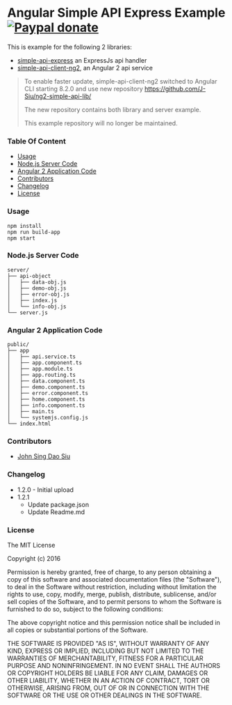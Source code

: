 # Angular Simple API Express Example [![Paypal donate](https://www.paypalobjects.com/en_US/i/btn/btn_donate_LG.gif)](https://www.paypal.com/donate/?business=HZF49NM9D35SJ&no_recurring=0&currency_code=CAD)

This is example for the following 2 libraries:
- [simple-api-express](https://github.com/J-Siu/simple-api-express) an ExpressJs api handler
- [simple-api-client-ng2](https://github.com/J-Siu/simple-api-client-ng2), an Angular 2 api service

> To enable faster update, simple-api-client-ng2 switched to Angular CLI starting 8.2.0 and use new repository https://github.com/J-Siu/ng2-simple-api-lib/
>
> The new repository contains both library and server example.
>
> This example repository will no longer be maintained.

### Table Of Content
<!-- TOC -->

- [Usage](#usage)
- [Node.js Server Code](#nodejs-server-code)
- [Angular 2 Application Code](#angular-2-application-code)
- [Contributors](#contributors)
- [Changelog](#changelog)
- [License](#license)

<!-- /TOC -->

### Usage

```
npm install
npm run build-app
npm start
```

### Node.js Server Code

```
server/
├── api-object
│   ├── data-obj.js
│   ├── demo-obj.js
│   ├── error-obj.js
│   ├── index.js
│   └── info-obj.js
└── server.js
```

### Angular 2 Application Code

```
public/
├── app
│   ├── api.service.ts
│   ├── app.component.ts
│   ├── app.module.ts
│   ├── app.routing.ts
│   ├── data.component.ts
│   ├── demo.component.ts
│   ├── error.component.ts
│   ├── home.component.ts
│   ├── info.component.ts
│   ├── main.ts
│   └── systemjs.config.js
└── index.html

```

### Contributors

* [John Sing Dao Siu](https://github.com/J-Siu)

### Changelog

* 1.2.0 - Initial upload
* 1.2.1
	- Update package.json
	- Update Readme.md
### License

The MIT License

Copyright (c) 2016

Permission is hereby granted, free of charge, to any person obtaining a copy
of this software and associated documentation files (the "Software"), to deal
in the Software without restriction, including without limitation the rights
to use, copy, modify, merge, publish, distribute, sublicense, and/or sell
copies of the Software, and to permit persons to whom the Software is
furnished to do so, subject to the following conditions:

The above copyright notice and this permission notice shall be included in
all copies or substantial portions of the Software.

THE SOFTWARE IS PROVIDED "AS IS", WITHOUT WARRANTY OF ANY KIND, EXPRESS OR
IMPLIED, INCLUDING BUT NOT LIMITED TO THE WARRANTIES OF MERCHANTABILITY,
FITNESS FOR A PARTICULAR PURPOSE AND NONINFRINGEMENT. IN NO EVENT SHALL THE
AUTHORS OR COPYRIGHT HOLDERS BE LIABLE FOR ANY CLAIM, DAMAGES OR OTHER
LIABILITY, WHETHER IN AN ACTION OF CONTRACT, TORT OR OTHERWISE, ARISING FROM,
OUT OF OR IN CONNECTION WITH THE SOFTWARE OR THE USE OR OTHER DEALINGS IN
THE SOFTWARE.
